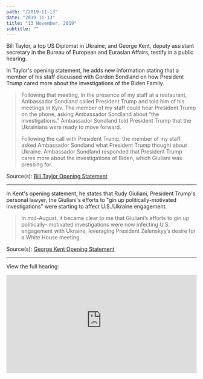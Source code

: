 ```yaml
---
path: "/2019-11-13"
date: "2019-11-13"
title: "13 November, 2019"
subtitle: ""
---
```


Bill Taylor, a top US Diplomat in Ukraine, and George Kent, deputy assistant secretary in the Bureau of European and Eurasian Affairs, testify in a public hearing.

In Taylor's opening statement, he adds new information stating that a member of his staff discussed with Gordon Sondland on how President Trump cared more about the investigations of the Biden Family.

> Following that meeting, in the presence of my staff at a restaurant, Ambassador Sondland called President Trump and told him of his meetings in Kyiv. The member of my staff could hear President Trump on the phone, asking Ambassador Sondland about “the investigations.” Ambassador Sondland told President Trump that the Ukrainians were ready to move forward.
>
> Following the call with President Trump, the member of my staff asked Ambassador Sondland what President Trump thought about Ukraine. Ambassador Sondland responded that President Trump cares more about the investigations of Biden, which Giuliani was pressing for.

<span class="sources">
Source(s): <a href="https://int.nyt.com/data/documenthelper/6450-taylor-opening-statement/34a43fceb04a5db53d7e/optimized/full.pdf" target="_blank" rel="noopener noreferrer">Bill Taylor Opening Statement</a>
</span>

---

In Kent's opening statement, he states that Rudy Giuliani, President Trump's personal lawyer, the Giuliani's efforts to "gin up politically-motivated investigations" were starting to affect U.S./Ukraine engagement.

> In mid-August, it became clear to me that Giuliani’s efforts to gin up politically- motivated investigations were now infecting U.S. engagement with Ukraine, leveraging President Zelenskyy’s desire for a White House meeting.

<span class="sources">
Source(s): <a href="https://int.nyt.com/data/documenthelper/6449-george-kent-impeachment-statement/3f5c2f54ca6ff64f582e/optimized/full.pdf" target="_blank" rel="noopener noreferrer">George Kent Opening Statement</a>
</span>

---

View the full hearing:

<iframe width="100%" height="260px" src="https://www.youtube-nocookie.com/embed/cdXAhuHhqUY" frameborder="0" allow="accelerometer; autoplay; encrypted-media; gyroscope; picture-in-picture" allowfullscreen></iframe>

